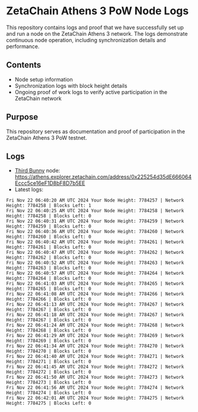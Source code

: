 # ZetaChain Athens 3 PoW Node Logs
This repository contains logs and proof that we have successfully set up and run a node on the ZetaChain Athens 3 network. The logs demonstrate continuous node operation, including synchronization details and performance.

## Contents
- Node setup information
- Synchronization logs with block height details
- Ongoing proof of work logs to verify active participation in the ZetaChain network

## Purpose
This repository serves as documentation and proof of participation in the ZetaChain Athens 3 PoW testnet.

## Logs

- [Third Bunny](https://thirdbunny.xyz/) node: https://athens.explorer.zetachain.com/address/0x225254d35dE666064Eccc5ce16eF1D8bF8D7b5EE
- Latest logs:
```
Fri Nov 22 06:40:20 AM UTC 2024 Your Node Height: 7784257 | Network Height: 7784258 | Blocks Left: 1
Fri Nov 22 06:40:25 AM UTC 2024 Your Node Height: 7784258 | Network Height: 7784258 | Blocks Left: 0
Fri Nov 22 06:40:31 AM UTC 2024 Your Node Height: 7784259 | Network Height: 7784259 | Blocks Left: 0
Fri Nov 22 06:40:36 AM UTC 2024 Your Node Height: 7784260 | Network Height: 7784260 | Blocks Left: 0
Fri Nov 22 06:40:42 AM UTC 2024 Your Node Height: 7784261 | Network Height: 7784261 | Blocks Left: 0
Fri Nov 22 06:40:47 AM UTC 2024 Your Node Height: 7784262 | Network Height: 7784262 | Blocks Left: 0
Fri Nov 22 06:40:52 AM UTC 2024 Your Node Height: 7784263 | Network Height: 7784263 | Blocks Left: 0
Fri Nov 22 06:40:57 AM UTC 2024 Your Node Height: 7784264 | Network Height: 7784264 | Blocks Left: 0
Fri Nov 22 06:41:03 AM UTC 2024 Your Node Height: 7784265 | Network Height: 7784265 | Blocks Left: 0
Fri Nov 22 06:41:08 AM UTC 2024 Your Node Height: 7784266 | Network Height: 7784266 | Blocks Left: 0
Fri Nov 22 06:41:13 AM UTC 2024 Your Node Height: 7784267 | Network Height: 7784267 | Blocks Left: 0
Fri Nov 22 06:41:18 AM UTC 2024 Your Node Height: 7784267 | Network Height: 7784267 | Blocks Left: 0
Fri Nov 22 06:41:24 AM UTC 2024 Your Node Height: 7784268 | Network Height: 7784268 | Blocks Left: 0
Fri Nov 22 06:41:29 AM UTC 2024 Your Node Height: 7784269 | Network Height: 7784269 | Blocks Left: 0
Fri Nov 22 06:41:34 AM UTC 2024 Your Node Height: 7784270 | Network Height: 7784270 | Blocks Left: 0
Fri Nov 22 06:41:40 AM UTC 2024 Your Node Height: 7784271 | Network Height: 7784271 | Blocks Left: 0
Fri Nov 22 06:41:45 AM UTC 2024 Your Node Height: 7784272 | Network Height: 7784272 | Blocks Left: 0
Fri Nov 22 06:41:50 AM UTC 2024 Your Node Height: 7784273 | Network Height: 7784273 | Blocks Left: 0
Fri Nov 22 06:41:56 AM UTC 2024 Your Node Height: 7784274 | Network Height: 7784274 | Blocks Left: 0
Fri Nov 22 06:42:01 AM UTC 2024 Your Node Height: 7784275 | Network Height: 7784275 | Blocks Left: 0
```

